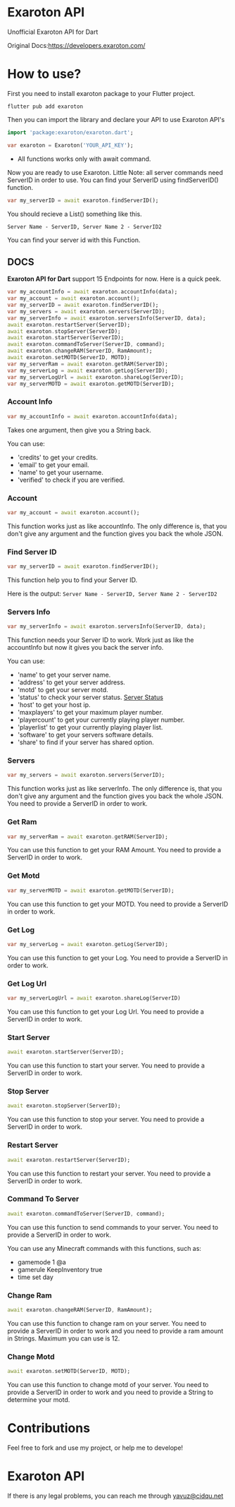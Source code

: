 # Exaroton API
 Unofficial Exaroton API for Dart
 
 Original Docs:https://developers.exaroton.com/

# How to use?

First you need to install exaroton package to your Flutter project.

```shell
flutter pub add exaroton
```

Then you can import the library and declare your API to use Exaroton API's
```dart
import 'package:exaroton/exaroton.dart';
```

```dart
var exaroton = Exaroton('YOUR_API_KEY');
```
* All functions works only with await command.

Now you are ready to use Exaroton. Little Note: all server commands need ServerID in order to use. You can find your ServerID using findServerID() function.

```dart
var my_serverID = await exaroton.findServerID();
```

You should recieve a List() something like this.
```
Server Name - ServerID, Server Name 2 - ServerID2
```

You can find your server id with this Function.

## DOCS

**Exaroton API for Dart** support 15 Endpoints for now. Here is a quick peek.

```dart
var my_accountInfo = await exaroton.accountInfo(data);
var my_account = await exaroton.account();
var my_serverID = await exaroton.findServerID();
var my_servers = await exaroton.servers(ServerID);
var my_serverInfo = await exaroton.serversInfo(ServerID, data);
await exaroton.restartServer(ServerID);
await exaroton.stopServer(ServerID);
await exaroton.startServer(ServerID);
await exaroton.commandToServer(ServerID, command);
await exaroton.changeRAM(ServerID, RamAmount);
await exaroton.setMOTD(ServerID, MOTD);
var my_serverRam = await exaroton.getRAM(ServerID);
var my_serverLog = await exaroton.getLog(ServerID);
var my_serverLogUrl = await exaroton.shareLog(ServerID);
var my_serverMOTD = await exaroton.getMOTD(ServerID);

```

### Account Info
```dart
var my_accountInfo = await exaroton.accountInfo(data);
```
Takes one argument, then give you a String back.

You can use:
* 'credits' to get your credits.
* 'email' to get your email.
* 'name' to get your username.
* 'verified' to check if you are verified.

### Account
```dart
var my_account = await exaroton.account();
```
This function works just as like accountInfo. The only difference is, that you don't give any argument and the function gives you back the whole JSON.

### Find Server ID
```dart
var my_serverID = await exaroton.findServerID();
```
This function help you to find your Server ID.

Here is the output: `Server Name - ServerID, Server Name 2 - ServerID2`

### Servers Info
```dart
var my_serverInfo = await exaroton.serversInfo(ServerID, data);
```
This function needs your Server ID to work. Work just as like the accountInfo but now it gives you back the server info.

You can use:
* 'name' to get your server name.
* 'address' to get your server address.
* 'motd' to get your server motd.
* 'status' to check your server status. [Server Status](https://developers.exaroton.com/#header-server-status)
* 'host' to get your host ip.
* 'maxplayers' to get your maximum player number.
* 'playercount' to get your currently playing player number.
* 'playerlist' to get your currently playing player list.
* 'software' to get your servers software details.
* 'share' to find if your server has shared option.

### Servers
```dart
var my_servers = await exaroton.servers(ServerID);
```
This function works just as like serverInfo. The only difference is, that you don't give any argument and the function gives you back the whole JSON. You need to provide a ServerID in order to work.

### Get Ram
```dart
var my_serverRam = await exaroton.getRAM(ServerID);
```
You can use this function to get your RAM Amount. You need to provide a ServerID in order to work.

### Get Motd
```dart
var my_serverMOTD = await exaroton.getMOTD(ServerID);
```
You can use this function to get your MOTD. You need to provide a ServerID in order to work.

### Get Log
```dart
var my_serverLog = await exaroton.getLog(ServerID);
```
You can use this function to get your Log. You need to provide a ServerID in order to work.

### Get Log Url
```dart
var my_serverLogUrl = await exaroton.shareLog(ServerID)
```
You can use this function to get your Log Url. You need to provide a ServerID in order to work.

### Start Server
```dart
await exaroton.startServer(ServerID);
```
You can use this function to start your server. You need to provide a ServerID in order to work.

### Stop Server
```dart
await exaroton.stopServer(ServerID);
```
You can use this function to stop your server. You need to provide a ServerID in order to work.

### Restart Server
```dart
await exaroton.restartServer(ServerID);
```
You can use this function to restart your server. You need to provide a ServerID in order to work.

### Command To Server
```dart
await exaroton.commandToServer(ServerID, command);
```
You can use this function to send commands to your server. You need to provide a ServerID in order to work.

You can use any Minecraft commands with this functions, such as:
* gamemode 1 @a
* gamerule KeepInventory true
* time set day

### Change Ram
```dart
await exaroton.changeRAM(ServerID, RamAmount);
```
You can use this function to change ram on your server. You need to provide a ServerID in order to work and you need to provide a ram amount in Strings. Maximum you can use is 12.

### Change Motd
```dart
await exaroton.setMOTD(ServerID, MOTD);
```
You can use this function to change motd of your server. You need to provide a ServerID in order to work and you need to provide a String to determine your motd.

# Contributions 
Feel free to fork and use my project, or help me to develope!

# Exaroton API
If there is any legal problems, you can reach me through yavuz@cidqu.net
